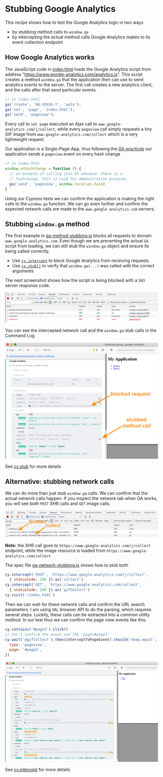 # Stubbing Google Analytics

This recipe shows how to test the Google Analytics logic in two ways
- by stubbing method calls to `window.ga`
- by intercepting the actual method calls Google Analytics makes to its event collection endpoint

## How Google Analytics works

The JavaScript code in [index.html](index.html) loads the Google Analytics script from address "https://www.google-analytics.com/analytics.js". This script creates a method `window.ga` that the application then can use to send analytics events to the server. The first call creates a new analytics client, and the calls after that send particular events.

```js
// in index.html
ga('create', 'UA-XXXXX-Y', 'auto');
ga('set', 'page', 'index.html');
ga('send', 'pageview');
```

Every call to `set page` executed an Ajax call to `www.google-analytics.com/j/collect`, while every `pageview` call simply requests a tiny GIF image from `www.google-analytics.com/collect` which is a very lightweight request.

Our application is a Single-Page-App, thus following the [GA practices](https://developers.google.com/analytics/devguides/collection/analyticsjs/single-page-applications) our application sends a `pageview` event on every hash change

```js
// in index.html
window.onhashchange = function () {
  // an example of calling into GA whenever there is a
  // hashchange. this is used for demonstration purposes
  ga('send', 'pageview', window.location.hash)
}
```

Using our Cypress tests we can confirm the application is making the right calls to the `window.ga` function. We can go even further and confirm the expected network calls are made to the `www.google-analytics.com` servers.

## Stubbing `window.ga` method

The first example in [ga-method-stubbing.js](cypress/integration/ga-method-stubbing.js) blocks all requests to domain `www.google-analytics.com`. Even though we are preventing the actual `GA` script from loading, we can still stub the `window.ga` object and ensure its being called correctly.

- Use [`cy.intercept`](https://on.cypress.io/intercept) to block Google Analytics from receiving requests.
- Use [`cy.stub()`](https://on.cypress.io/stub) to verify that `window.ga(...)` was called with the correct arguments

The next screenshot shows how the script is being blocked with a `503` server response code.

![Request blocked using cy.intercept](images/blocked.png)

You can see the intercepted network call and the `window.ga` stub calls in the Command Log

![Method calls](images/actions.png)

See [cy.stub](https://on.cypress.io/stub) for more details

## Alternative: stubbing network calls

We can do more than just stub `window.ga` calls. We can confirm that the actual network calls happen. If you inspect the network tab when GA works, you will see both `POST` XHR calls and `GET` image calls.

![Network calls from Google Analytics script](images/calls.png)

**Note:** the XHR call goes to `https://www.google-analytics.com/j/collect` endpoint, while the image resource is loaded from `https://www.google-analytics.com/collect`

The spec file [ga-network-stubbing.js](cypress/integration/ga-network-stubbing.js) shows how to stub both

```js
cy.intercept('POST', 'https://www.google-analytics.com/j/collect',
  { statusCode: 200 }).as('collect')
cy.intercept('GET', 'https://www.google-analytics.com/collect',
  { statusCode: 200 }).as('gifCollect')
cy.visit('/index.html')
```

Then we can wait for these network calls and confirm the URL search parameters. I am using `URL` browser API to do the parsing, which requires several steps. Luckily, these calls can be extracted into a common utility method. In our test thus we can confirm the page view events like this:

```js
cy.contains('#page3').click()
// let's confirm the event and the "page=#page3"
cy.wait('@gifCollect').then(interceptToPageEvent).should('deep.equal', {
  type: 'pageview',
  page: '#page3',
})
```

![Network stubbing test](images/network.png)

See [cy.intercept](https://on.cypress.io/intercept) for more details
